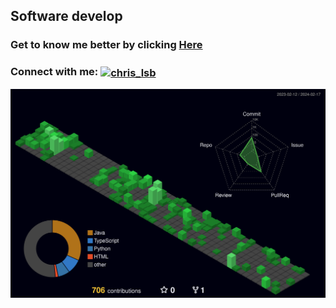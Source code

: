 <h2>Software develop</h2>
<h3 align="left">Get to know me better by clicking <a target="_blank" href="https://christianlsb.vercel.app/">Here</a></h3> 
<h3 align="left">Connect with me: <a href="https://www.linkedin.com/in/christian-lsb/" target="blank"><img align="center" src="https://raw.githubusercontent.com/rahuldkjain/github-profile-readme-generator/master/src/images/icons/Social/linked-in-alt.svg" alt="chris_lsb" height="30" width="40" /></a</h3>


![](./profile-3d-contrib/profile-night-green.svg)

